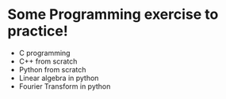 # Some Programming exercise to practice!

- C programming
- C++ from scratch
- Python from scratch
- Linear algebra in python
- Fourier Transform in python
